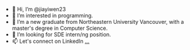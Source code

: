 - 👋 Hi, I’m @jiayiwen23
- 👀 I’m interested in programming.
- 🌱 I’m a new graduate from Northeastern University Vancouver, with a master's degree in Computer Science.
- 💞️ I’m looking for SDE intern/ng position.
- 📫 Let's connect on LinkedIn [...](https://www.linkedin.com/in/jiayi-wen-northeastern/)

<!---
jiayiwen23/jiayiwen23 is a ✨ special ✨ repository because its `README.md` (this file) appears on your GitHub profile.
You can click the Preview link to take a look at your changes.
--->

